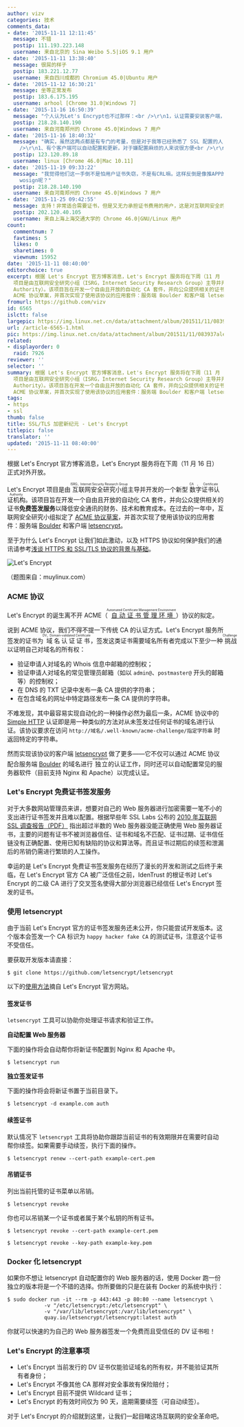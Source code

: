 ```yaml
---
author: vizv
categories: 技术
comments_data:
- date: '2015-11-11 12:11:45'
  message: 不错
  postip: 111.193.223.148
  username: 来自北京的 Sina Weibo 5.5|iOS 9.1 用户
- date: '2015-11-11 13:38:40'
  message: 很屌的样子
  postip: 183.221.12.77
  username: 来自四川成都的 Chromium 45.0|Ubuntu 用户
- date: '2015-11-12 16:30:21'
  message: 坐等正常发布
  postip: 183.6.175.195
  username: arhool [Chrome 31.0|Windows 7]
- date: '2015-11-16 16:50:39'
  message: "个人认为Let's Encrypt也不过那样：<br />\r\n1，认证需要安装客户端，加大服务器管理难度<br />\r\n2，证书只提供90天的有效期，相对于其它最多提供2年有效证书的CA来说没什么特点"
  postip: 218.28.140.190
  username: 来自河南郑州的 Chrome 45.0|Windows 7 用户
- date: '2015-11-16 18:40:32'
  message: "确实，虽然这两点都是有专门的考量，但是对于我等已经熟悉了 SSL 配置的人，反而觉得不适合。<br />\r\n对这两点，我觉得他们的考量是：<br
    />\r\n1、有个客户端可以自动配置和更新，对于嫌配置麻烦的人来说很方便<br />\r\n2、短期应该是避免证书失窃的考虑，反正可以自动更新"
  postip: 123.120.89.18
  username: linux [Chrome 46.0|Mac 10.11]
- date: '2015-11-19 09:33:22'
  message: "我觉得他们这一手倒不是怕用户证书失窃，不是有CRL嘛。这样反倒是像推APP的增加用户粘性似的。可能最大的问题是网站所有权认证。<br />\r\n所以我觉得他们很有必要再搞一个网页版的自助申请渠道，把证书期限延长到2年，毕竟其使命是促进互联网安全嘛，如果不这样，我为什么不使用其它更方面免费的startssl,
    wosign呢？"
  postip: 218.28.140.190
  username: 来自河南郑州的 Chrome 45.0|Windows 7 用户
- date: '2015-11-25 09:42:55'
  message: 支持！非常适合需要证书，但是又无力承担证书费用的用户，这是对互联网安全的一大贡献。
  postip: 202.120.40.105
  username: 来自上海上海交通大学的 Chrome 46.0|GNU/Linux 用户
count:
  commentnum: 7
  favtimes: 5
  likes: 0
  sharetimes: 0
  viewnum: 15952
date: '2015-11-11 08:40:00'
editorchoice: true
excerpt: 根据 Let's Encrypt 官方博客消息，Let's Encrypt 服务将在下周（11 月 16 日）正式对外开放。 Let's Encrypt
  项目是由互联网安全研究小组（ISRG，Internet Security Research Group）主导并开发的一个新型数字证书认证机构（CA，Certificate
  Authority）。该项目旨在开发一个自由且开放的自动化 CA 套件，并向公众提供相关的证书免费签发服务以降低安全通讯的财务、技术和教育成本。在过去的一年中，互联网安全研究小组拟定了
  ACME 协议草案，并首次实现了使用该协议的应用套件：服务端 Boulder 和客户端 letsencrypt。 至于为什么 Let's
fromurl: https://github.com/vizv
id: 6565
islctt: false
largepic: https://img.linux.net.cn/data/attachment/album/201511/11/083937alelmdbkrmweezwt.jpg
url: /article-6565-1.html
pic: https://img.linux.net.cn/data/attachment/album/201511/11/083937alelmdbkrmweezwt.jpg.thumb.jpg
related:
- displayorder: 0
  raid: 7926
reviewer: ''
selector: ''
summary: 根据 Let's Encrypt 官方博客消息，Let's Encrypt 服务将在下周（11 月 16 日）正式对外开放。 Let's Encrypt
  项目是由互联网安全研究小组（ISRG，Internet Security Research Group）主导并开发的一个新型数字证书认证机构（CA，Certificate
  Authority）。该项目旨在开发一个自由且开放的自动化 CA 套件，并向公众提供相关的证书免费签发服务以降低安全通讯的财务、技术和教育成本。在过去的一年中，互联网安全研究小组拟定了
  ACME 协议草案，并首次实现了使用该协议的应用套件：服务端 Boulder 和客户端 letsencrypt。 至于为什么 Let's
tags:
- https
- ssl
thumb: false
title: SSL/TLS 加密新纪元 - Let's Encrypt
titlepic: false
translator: ''
updated: '2015-11-11 08:40:00'
---
```


根据 Let's Encrypt 官方博客消息，Let's Encrypt 服务将在下周（11 月 16 日）正式对外开放。


Let's Encrypt 项目是由<ruby> 互联网安全研究小组 <rp>  （ </rp> <rt>  ISRG，Internet Security Research Group </rt> <rp>  ） </rp></ruby>主导并开发的一个新型<ruby> 数字证书认证机构 <rp>  （ </rp> <rt>  CA，Certificate Authority </rt> <rp>  ） </rp></ruby>。该项目旨在开发一个自由且开放的自动化 CA 套件，并向公众提供相关的证书**免费签发服务**以降低安全通讯的财务、技术和教育成本。在过去的一年中，互联网安全研究小组拟定了 [ACME 协议草案](https://github.com/letsencrypt/acme-spec)，并首次实现了使用该协议的应用套件：服务端 [Boulder](https://github.com/letsencrypt/boulder) 和客户端 [letsencrypt](https://github.com/letsencrypt/letsencrypt)。


至于为什么 Let's Encrypt 让我们如此激动，以及 HTTPS 协议如何保护我们的通讯请参考[浅谈 HTTPS 和 SSL/TLS 协议的背景与基础](/article-5175-1.html)。


![Let's Encrypt](/data/attachment/album/201511/11/083937alelmdbkrmweezwt.jpg)


（题图来自：muylinux.com）


### ACME 协议


Let's Encrypt 的诞生离不开 ACME（<ruby> <a href="https://github.com/letsencrypt/acme-spec">  自动证书管理环境 </a> <rp>  （ </rp> <rt>  Automated Certificate Management Environment </rt> <rp>  ） </rp></ruby>）协议的拟定。


说到 ACME 协议，我们不得不提一下传统 CA 的认证方式。Let's Encrypt 服务所签发的证书为<ruby> 域名认证证书 <rp>  （ </rp> <rt>  DV，Domain-validated Certificate </rt> <rp>  ） </rp></ruby>，签发这类证书需要域名所有者完成以下至少一种<ruby> 挑战 <rp>  （ </rp> <rt>  Challenge </rt> <rp>  ） </rp></ruby>以证明自己对域名的所有权：


* 验证申请人对域名的 Whois 信息中邮箱的控制权；
* 验证申请人对域名的常见管理员邮箱（如以 `admin@`、`postmaster@` 开头的邮箱等）的控制权；
* 在 DNS 的 TXT 记录中发布一条 CA 提供的字符串；
* 在包含域名的网址中特定路径发布一条 CA 提供的字符串。


不难发现，其中最容易实现自动化的一种操作必然为最后一条，ACME 协议中的 [Simple HTTP](https://letsencrypt.github.io/acme-spec/#simple-http) 认证即是用一种类似的方法对从未签发过任何证书的域名进行认证。该协议要求在访问 `http://域名/.well-known/acme-challenge/指定字符串` 时返回特定的字符串。


然而实现该协议的客户端 [letsencrypt](https://github.com/letsencrypt/letsencrypt) 做了更多——它不仅可以通过 ACME 协议配合服务端 [Boulder](https://github.com/letsencrypt/boulder) 的域名进行<ruby> 独立 <rp>  （ </rp> <rt>  standalone </rt> <rp>  ） </rp></ruby>的认证工作，同时还可以自动配置常见的服务器软件（目前支持 Nginx 和 Apache）以完成认证。


### Let's Encrypt 免费证书签发服务


对于大多数网站管理员来讲，想要对自己的 Web 服务器进行加密需要一笔不小的支出进行证书签发并且难以配置。根据早些年 SSL Labs 公布的 [2010 年互联网 SSL 调查报告（PDF）](https://community.qualys.com/servlet/JiveServlet/download/38-1636/Qualys_SSL_Labs-State_of_SSL_2010-v1.6.pdf) 指出超过半数的 Web 服务器没能正确使用 Web 服务器证书，主要的问题有证书不被浏览器信任、证书和域名不匹配、证书过期、证书信任链没有正确配置、使用已知有缺陷的协议和算法等。而且证书过期后的续签和泄漏后的吊销仍需进行繁琐的人工操作。


幸运的是 Let's Encrypt 免费证书签发服务在经历了漫长的开发和测试之后终于来临，在 Let's Encrypt 官方 CA 被广泛信任之前，IdenTrust 的根证书对 Let's Encrypt 的二级 CA 进行了交叉签名使得大部分浏览器已经信任 Let's Encrypt 签发的证书。


### 使用 letsencrypt


由于当前 Let's Encrypt 官方的证书签发服务还未公开，你只能尝试开发版本。这个版本会签发一个 CA 标识为 `happy hacker fake CA` 的测试证书，注意这个证书不受信任。


要获取开发版本请直接：



```
$ git clone https://github.com/letsencrypt/letsencrypt
```

以下的[使用方法](https://letsencrypt.org/howitworks/)摘自 Let's Encrypt 官方网站。


#### 签发证书


`letsencrypt` 工具可以协助你处理证书请求和验证工作。


**自动配置 Web 服务器**


下面的操作将会自动帮你将新证书配置到 Nginx 和 Apache 中。



```
$ letsencrypt run

```

**独立签发证书**


下面的操作将会将新证书置于当前目录下。



```
$ letsencrypt -d example.com auth

```

#### 续签证书


默认情况下 `letsencrypt` 工具将协助你跟踪当前证书的有效期限并在需要时自动帮你续签。如果需要手动续签，执行下面的操作。



```
$ letsencrypt renew --cert-path example-cert.pem

```

#### 吊销证书


列出当前托管的证书菜单以吊销。



```
$ letsencrypt revoke

```

你也可以吊销某一个证书或者属于某个私钥的所有证书。



```
$ letsencrypt revoke --cert-path example-cert.pem

```


```
$ letsencrypt revoke --key-path example-key.pem

```

### Docker 化 letsencrypt


如果你不想让 letsencrypt 自动配置你的 Web 服务器的话，使用 Docker 跑一份独立的版本将是一个不错的选择。你所要做的只是在装有 Docker 的系统中执行：



```
$ sudo docker run -it --rm -p 443:443 -p 80:80 --name letsencrypt \
            -v "/etc/letsencrypt:/etc/letsencrypt" \
            -v "/var/lib/letsencrypt:/var/lib/letsencrypt" \
            quay.io/letsencrypt/letsencrypt:latest auth

```

你就可以快速的为自己的 Web 服务器签发一个免费而且受信任的 DV 证书啦！


### Let's Encrypt 的注意事项


* Let's Encrypt 当前发行的 DV 证书仅能验证域名的所有权，并不能验证其所有者身份；
* Let's Encrypt 不像其他 CA 那样对安全事故有保险赔付；
* Let's Encrypt 目前不提供 Wildcard 证书；
* Let's Encrypt 的有效时间仅为 90 天，逾期需要续签（可自动续签）。


对于 Let's Encrypt 的介绍就到这里，让我们一起目睹这场互联网的安全革命吧。